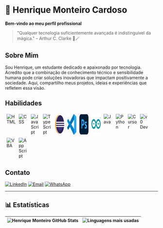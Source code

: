 # 👾 Henrique Monteiro Cardoso

**Bem-vindo ao meu perfil profissional**

> "Qualquer tecnologia suficientemente avançada é indistinguível da mágica." – Arthur C. Clarke 🎩🪄

## Sobre Mim
Sou Henrique, um estudante dedicado e apaixonado por tecnologia. Acredito que a combinação de conhecimento técnico e sensibilidade humana pode criar soluções inovadoras que impactam positivamente a sociedade. Aqui, compartilho meus projetos, ideias e experiências que refletem essa visão.

## Habilidades
<div style="display: flex; flex-wrap: wrap;">
  <img alt="HTML" title="HTML" width="30px" style="margin: 5px;" src="https://cdn.jsdelivr.net/gh/devicons/devicon@latest/icons/html5/html5-original.svg" />
  <img alt="CSS" title="CSS" width="30px" style="margin: 5px;" src="https://cdn.jsdelivr.net/gh/devicons/devicon@latest/icons/css3/css3-original.svg" />
  <img alt="JavaScript" title="JavaScript" width="30px" style="margin: 5px;" src="https://cdn.jsdelivr.net/gh/devicons/devicon@latest/icons/javascript/javascript-original.svg" />
  <img alt="TypeScript" title="TypeScript" width="30px" style="margin: 5px;" src="https://cdn.jsdelivr.net/gh/devicons/devicon@latest/icons/typescript/typescript-original.svg" />
  <img alt="Eclipse" title="Eclipse" width="30px" style="margin: 5px;" src="https://raw.githubusercontent.com/devicons/devicon/6910f0503efdd315c8f9b858234310c06e04d9c0/icons/eclipse/eclipse-original.svg" />
  <img alt="VsCode.js" title="VsCode.js" width="30px" style="margin: 5px;" src="https://raw.githubusercontent.com/devicons/devicon/6910f0503efdd315c8f9b858234310c06e04d9c0/icons/vscode/vscode-original.svg" />
  <img alt="Photoshop" title="Photoshop" width="30px" style="margin: 5px;" src="https://raw.githubusercontent.com/devicons/devicon/6910f0503efdd315c8f9b858234310c06e04d9c0/icons/photoshop/photoshop-original.svg" />
  <img alt="Arduino" title="Arduino" width="30px" style="margin: 5px;" src="https://raw.githubusercontent.com/devicons/devicon/6910f0503efdd315c8f9b858234310c06e04d9c0/icons/arduino/arduino-original.svg" />
  <img alt="Java" title="Java" width="30px" style="margin: 5px;" src="https://cdn.jsdelivr.net/gh/devicons/devicon@latest/icons/java/java-original.svg" />
  <img alt="Python" title="Python" width="30px" style="margin: 5px;" src="https://cdn.jsdelivr.net/gh/devicons/devicon@latest/icons/python/python-original.svg"/>
  <img alt="Cursor" title="Cursor" width="30px" style="margin: 5px;" src="https://registry.npmmirror.com/@lobehub/icons-static-png/1.44.0/files/dark/cursor.png"/>
  <img alt="v0 Dev" title="v0 Dev" width="30px" style="margin: 5px;" src="https://encrypted-tbn0.gstatic.com/images?q=tbn:ANd9GcTMM_gwto8EzGwGDX6ACnaEr1nCZtLf5tcwjkIFkpsXDPZI6s5hp5RpUH0rga2Im4gHGBU&usqp=CAU"/>
  <img alt="VBA" title="VBA" width="30px" style="margin: 5px;" src="https://serkonda7.gallerycdn.vsassets.io/extensions/serkonda7/vscode-vba/1.0.1/1744222311829/Microsoft.VisualStudio.Services.Icons.Default"/>
  <img alt="App Script" title="App Script" width="30px" style="margin: 5px;" src="https://www.gstatic.com/images/branding/product/2x/hh_apps_script_512dp.png"/>
</div>

## Contato
[![LinkedIn](https://img.shields.io/badge/-LinkedIn-0A66C2?style=for-the-badge&logo=linkedin&logoColor=white)](https://www.linkedin.com/in/henrique-monteiro-cardoso-ba3716229/)
[![Email](https://img.shields.io/badge/-Email-D14836?style=for-the-badge&logo=gmail&logoColor=white)](mailto:seuemail@gmail.com)
[![WhatsApp](https://img.shields.io/badge/-WhatsApp-25D366?style=for-the-badge&logo=whatsapp&logoColor=white)](https://wa.me/5515988027261)

---

## 📊 Estatísticas

| ![Henrique Monteiro GitHub Stats](https://github-readme-stats.vercel.app/api?username=HenriqueMC17&show_icons=true&theme=tokyonight&include_all_commits=true&locale=pt-br&count_private=true) | ![Linguagens mais usadas](https://github-readme-stats.vercel.app/api/top-langs/?username=HenriqueMC17&theme=tokyonight&layout=compact&custom_title=Tecnologias&langs_count=9) |
| --- | --- |
